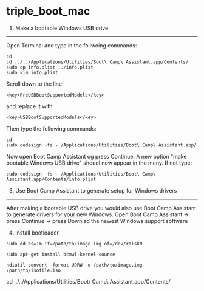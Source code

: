 triple_boot_mac
===============

1. Make a bootable Windows USB drive
------------------------------------
Open Terminal and type in the follwoing commands:
```
cd 
cd ../../Applications/Utilities/Boot\ Camp\ Assistant.app/Contents/
sudo cp info.plist ../info.plist
sudo vim info.plist
```
Scroll down to the line:
```
<key>PreUSBBootSupportedModels</key>
```
and replace it with:
```
<key>USBBootSupportedModels</key>
```
Then type the following commands:
```
cd
sudo codesign -fs - /Applications/Utilities/Boot\ Camp\ Assistant.app/
```
Now open Boot Camp Assistant og press Continue. A new option "make bootable Windows USB drive" shoudl now appear in the meny. If not type:
```
sudo codesign -fs - /Applications/Utilities/Boot\ Camp\ Assistant.app/Contents/info.plist
```

3. Use Boot Camp Assistant to generate setup for Windows drivers
----------------------------------------------------------------
After making a bootable USB drive you would also use Boot Camp Assistant to generate drivers for your new Windows. 
Open Boot Camp Assistant -> press Continue -> press Downlad the newest Windows support software

4. Install bootloader

```
sudo dd bs=1m if=/path/to/image.img of=/dev/rdiskN
```
```
sudo apt-get install bcmwl-kernel-source
```
```
hdiutil convert -format UDRW -o /path/to/image.img /path/to/isofile.iso
```
cd ../../Applications/Utilities/Boot\ Camp\ Assistant.app/Contents/
